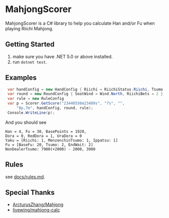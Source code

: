 # MahjongScorer

MahjongScorer is a C# library to help you calculate Han and/or Fu when playing Riichi Mahjong.

## Getting Started

1. make sure you have .NET 5.0 or above installed.
2. run `dotnet test`.

## Examples

```csharp
 var handConfig = new HandConfig { Riichi = RiichiStatus.Riichi, Tsumo = true, Ippatsu = true };
 var round = new RoundConfig { SeatWind = Wind.North, RiichiBets = 2 };
 var rule = new RuleConfig
 var p = Scorer.GetScore("23440556m23489s", "7s", "",
     "8p,7m", handConfig, round, rule);
 Console.WriteLine(p);
```

And you should see

```
Han = 4, Fu = 30, BasePoints = 1920,
Dora = 0, RedDora = 1, UraDora = 0
Yaku = [Riichi: 1, MenzenchinTsumo: 1, Ippatsu: 1]
Fu = [BaseFu: 20, Tsumo: 2, EndWait: 2]
NonDealerTsumo: 7900(+2000) - 2000, 3900
```

## Rules

see [docs/rules.md](docs/rules.md).

## Special Thanks

- [ArcturusZhang/Mahjong](https://github.com/ArcturusZhang/Mahjong)
- [livewing/mahjong-calc](https://github.com/livewing/mahjong-calc)
